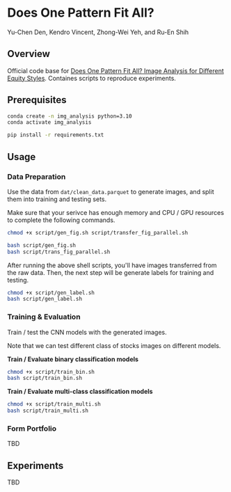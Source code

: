 # Does One Pattern Fit All?

Yu-Chen Den,  Kendro Vincent, Zhong-Wei Yeh, and Ru-En Shih

## Overview

Official code base for [Does One Pattern Fit All? Image Analysis for Different Equity Styles](https://drive.google.com/file/d/19dFmDpXK6NVw9VR4NU9-0DxncarDYvkl/view?usp=drive_link). Containes scripts to reproduce experiments.

## Prerequisites

```bash
conda create -n img_analysis python=3.10
conda activate img_analysis

pip install -r requirements.txt
```

## Usage

### Data Preparation

Use the data from `dat/clean_data.parquet` to generate images, and split them into training and testing sets.

Make sure that your serivce has enough memory and CPU / GPU resources to complete the following commands.

```bash
chmod +x script/gen_fig.sh script/transfer_fig_parallel.sh

bash script/gen_fig.sh
bash script/trans_fig_parallel.sh
```

After running the above shell scripts, you'll have images transferred from the raw data. Then, the next step will be generate labels for training and testing.

```bash
chmod +x script/gen_label.sh
bash script/gen_label.sh
```

### Training & Evaluation

Train / test the CNN models with the generated images.

Note that we can test different class of stocks images on different models.

**Train / Evaluate binary classification models**

```bash
chmod +x script/train_bin.sh
bash script/train_bin.sh
```

**Train / Evaluate multi-class classification models**

```bash
chmod +x script/train_multi.sh
bash script/train_multi.sh
```

### Form Portfolio

TBD

## Experiments

TBD